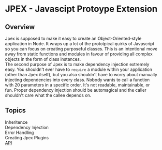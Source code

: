 JPEX - Javascipt Protoype Extension
===================================

Overview
--------
Jpex is supposed to make it easy to create an Object-Oriented-style application in Node. It wraps up a lot of the prototpical quirks of Javascript so you can focus on creating purposeful classes. This is an intentional move away from static functions and modules in favour of providing all complex objects in the form of class instances.  
The second purpose of Jpex is to make dependency injection extremely easy. You shouldn't ever have to `require` a module within your application (other than Jpex itself), but you also shouldn't have to worry about manually injecting dependencies into every class. Nobody wants to call a function with 20 parameters in a specific order. It's not readable, maintainable, or fun. Proper dependency injection should be automagical and the caller shouldn't care what the callee depends on.


Topics
------
Inheritence  
Dependency Injection  
Error Handling  
Creating Jpex Plugins  
[API](./api')